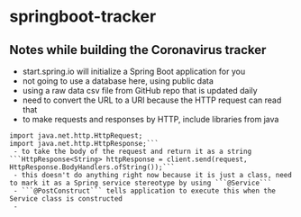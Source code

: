 # springboot-tracker

## Notes while building the Coronavirus tracker
 - start.spring.io will initialize a Spring Boot application for you
 - not going to use a database here, using public data
 - using a raw data csv file from GitHub repo that is updated daily
 - need to convert the URL to a URI because the HTTP request can read that
 - to make requests and responses by HTTP, include libraries from java
```import java.net.http.HttpClient;
import java.net.http.HttpRequest;
import java.net.http.HttpResponse;```
 - to take the body of the request and return it as a string
```HttpResponse<String> httpResponse = client.send(request, HttpResponse.BodyHandlers.ofString());```
 - this doesn't do anything right now because it is just a class, need to mark it as a Spring service stereotype by using ```@Service```
 - ```@PostConstruct``` tells application to execute this when the Service class is constructed
 - 